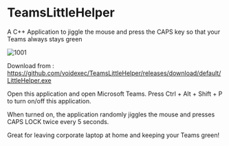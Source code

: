 # TeamsLittleHelper
A C++ Application to jiggle the mouse and press the CAPS key so that your Teams always stays green

![1001](https://github.com/user-attachments/assets/835a8fb1-4a4a-4564-b5d6-db0fb6427f7e)

Download from : https://github.com/voidexec/TeamsLittleHelper/releases/download/default/LittleHelper.exe

Open this application and open Microsoft Teams. Press Ctrl + Alt + Shift + P to turn on/off this application.

When turned on, the application randomly jiggles the mouse and presses CAPS LOCK twice every 5 seconds.

Great for leaving corporate laptop at home and keeping your Teams green!
